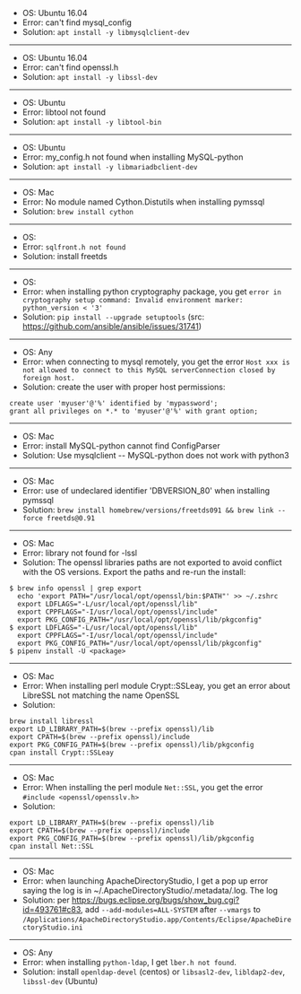 * OS: Ubuntu 16.04
* Error: can't find mysql_config
* Solution: ```apt install -y libmysqlclient-dev```
---
* OS: Ubuntu 16.04
* Error: can't find openssl.h
* Solution: ```apt install -y libssl-dev```
---
* OS: Ubuntu
* Error: libtool not found
* Solution: ```apt install -y libtool-bin```
---
* OS: Ubuntu
* Error: my_config.h not found when installing MySQL-python
* Solution: ```apt install -y libmariadbclient-dev```
---
* OS: Mac
* Error: No module named Cython.Distutils when installing pymssql
* Solution: ```brew install cython```
---
* OS: 
* Error: ```sqlfront.h not found```
* Solution: install freetds
---
* OS: 
* Error: when installing python cryptography package, you get ```error in cryptography setup command: Invalid environment marker: python_version < '3'```
* Solution: ```pip install --upgrade setuptools``` (src: https://github.com/ansible/ansible/issues/31741)
---
* OS: Any
* Error: when connecting to mysql remotely, you get the error ```Host xxx is not allowed to connect to this MySQL serverConnection closed by foreign host.```
* Solution: create the user with proper host permissions:
```
create user 'myuser'@'%' identified by 'mypassword';
grant all privileges on *.* to 'myuser'@'%' with grant option;
```
---
* OS: Mac
* Error: install MySQL-python cannot find ConfigParser
* Solution: Use mysqlclient -- MySQL-python does not work with python3
---
* OS: Mac
* Error: use of undeclared identifier 'DBVERSION_80' when installing pymssql
* Solution: ```brew install homebrew/versions/freetds091 && brew link --force freetds@0.91```
---
* OS: Mac
* Error: library not found for -lssl
* Solution: The openssl libraries paths are not exported to avoid conflict with the OS versions. Export the paths and re-run the install:

```
$ brew info openssl | grep export
  echo 'export PATH="/usr/local/opt/openssl/bin:$PATH"' >> ~/.zshrc
  export LDFLAGS="-L/usr/local/opt/openssl/lib"
  export CPPFLAGS="-I/usr/local/opt/openssl/include"
  export PKG_CONFIG_PATH="/usr/local/opt/openssl/lib/pkgconfig"
$ export LDFLAGS="-L/usr/local/opt/openssl/lib"
  export CPPFLAGS="-I/usr/local/opt/openssl/include"
  export PKG_CONFIG_PATH="/usr/local/opt/openssl/lib/pkgconfig"
$ pipenv install -U <package>
```

---
* OS: Mac
* Error: When installing perl module Crypt::SSLeay, you get an error about LibreSSL not matching the name OpenSSL
* Solution: 

```
brew install libressl
export LD_LIBRARY_PATH=$(brew --prefix openssl)/lib
export CPATH=$(brew --prefix openssl)/include
export PKG_CONFIG_PATH=$(brew --prefix openssl)/lib/pkgconfig
cpan install Crypt::SSLeay
```

---
* OS: Mac
* Error: When installing the perl module `Net::SSL`, you get the error `#include <openssl/opensslv.h>`
* Solution: 

```
export LD_LIBRARY_PATH=$(brew --prefix openssl)/lib
export CPATH=$(brew --prefix openssl)/include
export PKG_CONFIG_PATH=$(brew --prefix openssl)/lib/pkgconfig
cpan install Net::SSL
```
---
* OS: Mac
* Error: when launching ApacheDirectoryStudio, I get a pop up error saying the log is in ~/.ApacheDirectoryStudio/.metadata/.log. The log 
* Solution: per https://bugs.eclipse.org/bugs/show_bug.cgi?id=493761#c83, add `--add-modules=ALL-SYSTEM` after `--vmargs` to `/Applications/ApacheDirectoryStudio.app/Contents/Eclipse/ApacheDirectoryStudio.ini`
---
* OS: Any
* Error: when installing `python-ldap`, I get `lber.h not found`.
* Solution: install `openldap-devel` (centos) or `libsasl2-dev`, `libldap2-dev`, `libssl-dev` (Ubuntu)